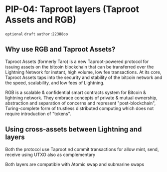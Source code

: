 # PIP-04: Taproot layers (Taproot Assets and RGB)

`optional`  `draft` `author:22388oo`

## Why use RGB and Taproot Assets?

Taproot Assets (formerly Taro) is a new Taproot-powered protocol for issuing assets on the bitcoin blockchain that can be transferred over the Lightning Network for instant, high volume, low fee transactions. At its core, Taproot Assets taps into the security and stability of the bitcoin network and the speed, scalability, and low fees of Lightning.

RGB is a scalable & confidential smart contracts system for Bitcoin & lightning network. They embrace concepts of private & mutual ownership, abstraction and separation of concerns and represent "post-blockchain", Turing-complete form of trustless distributed computing which does not require introduction of "tokens".

## Using cross-assets between Lightning and layers

Both the protocol use Taproot nd commit transactions for allow mint, send, receive using UTXO also as complementary

Both layers are compatible with Atomic swap and submarine swaps
